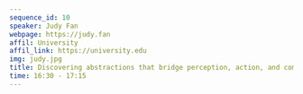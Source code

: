 ```yaml
---
sequence_id: 10
speaker: Judy Fan
webpage: https://judy.fan
affil: University
affil_link: https://university.edu
img: judy.jpg
title: Discovering abstractions that bridge perception, action, and communication
time: 16:30 - 17:15
---
```

